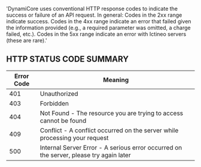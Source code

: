 'DynamiCore uses conventional HTTP response codes to indicate the success or failure of an API request. In general: Codes in the 2xx range indicate success. Codes in the 4xx range indicate an error that failed given the information provided (e.g., a required parameter was omitted, a charge failed, etc.). Codes in the 5xx range indicate an error with Ictineo servers (these are rare).'

## HTTP STATUS CODE SUMMARY

| Error Code | Meaning |
| --------- | --------- |
| 401 | Unauthorized |
| 403 | Forbidden |
| 404 | Not Found - The resource you are trying to access cannot be found |
| 409 | Conflict - A conflict occurred on the server while processing your request |
| 500 | Internal Server Error - A serious error occurred on the server, please try again later |